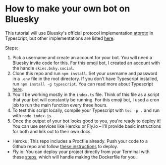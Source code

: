 # How to make your own bot on Bluesky

This tutorial will use Bluesky's official protocol implementation [atproto](https://www.npmjs.com/package/@atproto/api) in Typescript, but other implementations are listed [here](https://github.com/bluesky-social/atproto-ecosystem).

Steps:

1. Pick a username and create an account for your bot. You will need a Bluesky invite code for this. For this emoji bot, I created an account with the handle `skies.bsky.social`. 
2. Clone this repo and run `npm install`. Set your username and password in a `.env` file in the root directory. If you don't have Typescript installed, run `npm install -g typescript`. You can read more about Typescript [here](https://www.typescriptlang.org/download).
3. You'll be working mostly in the `index.ts` file. Think of this file as a script that your bot will constantly be running. For this emoji bot, I used a cron job to run the main function every three hours.
4. To test this script locally, compile your Typescript with `tsc -p .` and run with `node index.js`.
5. Once the output of your bot looks good to you, you're ready to deploy it! You can use services like Heroku or Fly.io – I'll provide basic instructions for both and link out to their own docs.
- Heroku: This repo includes a Procfile already. Push your code to a Github repo and follow [these instructions](https://devcenter.heroku.com/articles/github-integration) to deploy.
- Fly.io: You can deploy your project directly from your Terminal with these [steps](https://fly.io/docs/reference/fly-launch/), which will handle making the Dockerfile for you.
